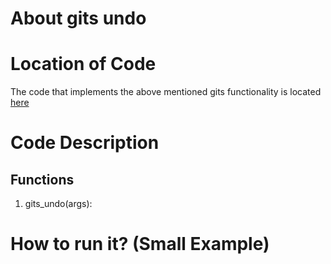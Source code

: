 # About gits undo

# Location of Code
The code that implements the above mentioned gits functionality is located [here](https://github.com/harshitpatel96/GITS/blob/master/code/gits_undo.py)

# Code Description
## Functions
1. gits_undo(args):


# How to run it? (Small Example)
```

```